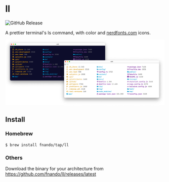 # ll

![GitHub Release](https://img.shields.io/github/v/release/fnando/ll)

A prettier terminal's ls command, with color and
[nerdfonts.com](https://www.nerdfonts.com/) icons.

[![ll in action](screenshot.png)](screenshot.png)

## Install

### Homebrew

```console
$ brew install fnando/tap/ll
```

### Others

Download the binary for your architecture from
https://github.com/fnando/ll/releases/latest
